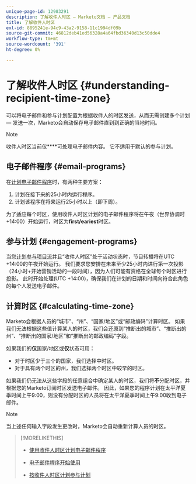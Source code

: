 ```yaml
---
unique-page-id: 12983291
description: 了解收件人时区 — Marketo文档 — 产品文档
title: 了解收件人时区
exl-id: 8895241e-94c9-43a2-9158-11c1994df09b
source-git-commit: 46812deb41ed56328a4a64fbd36340d13c50dde4
workflow-type: tm+mt
source-wordcount: '391'
ht-degree: 0%

---
```


# 了解收件人时区 {#understanding-recipient-time-zone}

可以将电子邮件和参与计划配置为根据收件人的时区发送，从而无需创建多个计划 — 发送一次，Marketo会自动保存电子邮件直到到正确的当地时间。

>[!NOTE]
>
>收件人时区当前仅&#x200B;****&#x200B;可处理电子邮件内容。 它不适用于默认的参与计划。

## 电子邮件程序 {#email-programs}

在[计划电子邮件程序](/help/marketo/product-docs/email-marketing/email-programs/email-program-actions/scheduling-with-recipient-time-zone/schedule-email-programs-with-recipient-time-zone.md)时，有两种主要方案：

1. 计划在接下来的25小时内运行程序。
1. 计划该程序在将来运行25小时以上（即下周）。

为了适应每个时区，使用收件人时区计划的电子邮件程序将在午夜（世界协调时+14:00）开始运行，时区为&#x200B;**first/eariest**&#x200B;时区。

## 参与计划 {#engagement-programs}

当您[计划参与项目流](/help/marketo/product-docs/email-marketing/drip-nurturing/engagement-program-streams/set-stream-cadence/schedule-engagement-programs-with-recipient-time-zone.md)并且“收件人时区”处于活动状态时，节目转播将在UTC +14:00的午夜开始运行。 我们要求您安排在未来至少25小时内进行第一次投影（24小时+开始营销活动的一段时间），因为人们可能有资格在全球每个时区进行投影。 此时开始处理(UTC +14:00)，确保我们在计划的日期和时间向符合此角色的每个人发送电子邮件。

## 计算时区 {#calculating-time-zone}

Marketo会根据人员的“城市”、“州”、“国家/地区”或“邮政编码”计算时区。 如果我们无法根据这些值计算某人的时区，我们会还原到“推断出的城市”、“推断出的州”、“推断出的国家/地区”和“推断出的邮政编码”字段。

如果我们的&#x200B;**仅**&#x200B;国家/地区或&#x200B;**仅**&#x200B;状态可用：

* 对于时区少于三个的国家，我们选择中时区。
* 对于具有两个时区的州，我们选择两个时区中较早的时区。

如果我们仍无法从这些字段的任意组合中确定某人的时区，我们将&#x200B;**不**&#x200B;分配时区，并根据您的Marketo订阅时区发送电子邮件。 因此，如果您的程序计划在太平洋夏季时间上午9:00，则没有分配时区的人员将在太平洋夏季时间上午9:00收到电子邮件。

>[!NOTE]
>
>当上述任何输入字段发生更改时，Marketo会自动重新计算人员的时区。

>[!MORELIKETHIS]
>
>* [使用收件人时区计划电子邮件程序](/help/marketo/product-docs/email-marketing/email-programs/email-program-actions/scheduling-with-recipient-time-zone/schedule-email-programs-with-recipient-time-zone.md)
>* [电子邮件程序开始使用](/help/marketo/product-docs/email-marketing/email-programs/email-program-actions/head-start-for-email-programs.md)
>
>* [按收件人时区计划参与计划](/help/marketo/product-docs/email-marketing/drip-nurturing/engagement-program-streams/set-stream-cadence/schedule-engagement-programs-with-recipient-time-zone.md)

